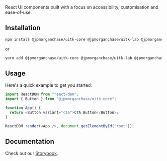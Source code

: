 
React UI components built with a focus on accessibility, customisation and ease-of-use.

## Installation

```sh
npm install @jpmorganchase/uitk-core @jpmorganchase/uitk-lab @jpmorganchase/uitk-theme
```

or

```sh
yarn add @jpmorganchase/uitk-core @jpmorganchase/uitk-lab @jpmorganchase/uitk-theme
```

## Usage

Here's a quick example to get you started:

```javascript
import ReactDOM from "react-dom";
import { Button } from "@jpmorganchase/uitk-core";

function App() {
  return <Button variant="cta">CTA Button</Button>;
}

ReactDOM.render(<App />, document.getElementById("root"));
```

## Documentation

Check out our [Storybook](https://ui-toolkit-staging.pages.dev).
